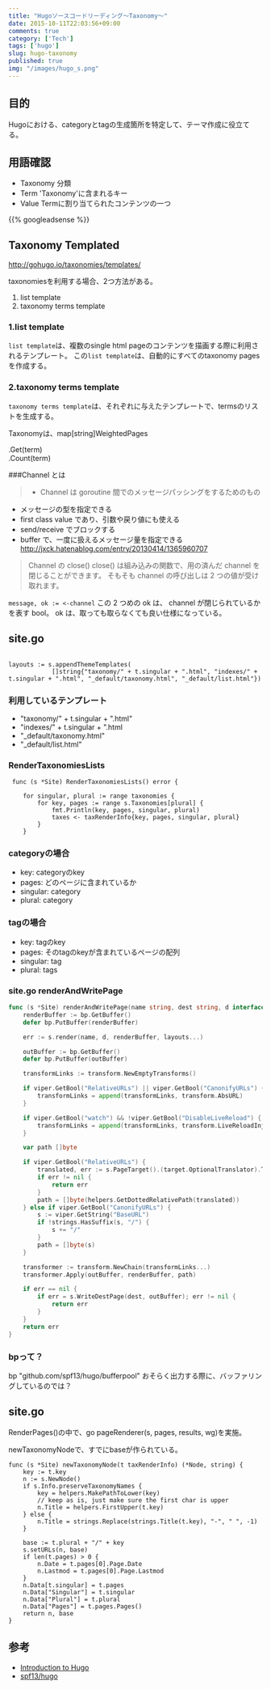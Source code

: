 ```yaml
---
title: "Hugoソースコードリーディング〜Taxonomy〜"
date: 2015-10-11T22:03:56+09:00
comments: true
category: ['Tech']
tags: ['hugo']
slug: hugo-taxonomy
published: true
img: "/images/hugo_s.png"
---
```


## 目的
Hugoにおける、categoryとtagの生成箇所を特定して、テーマ作成に役立てる。


## 用語確認
- Taxonomy 分類
- Term 'Taxonomy'に含まれるキー
- Value Termに割り当てられたコンテンツの一つ


{{% googleadsense %}}


## Taxonomy Templated
http://gohugo.io/taxonomies/templates/

taxonomiesを利用する場合、2つ方法がある。

1. list template
2. taxonomy terms template


### 1.list template

`list template`は、複数のsingle html pageのコンテンツを描画する際に利用されるテンプレート。
この`list template`は、自動的にすべてのtaxonomy pagesを作成する。

### 2.taxonomy terms template

`taxonomy terms template`は、それぞれに与えたテンプレートで、termsのリストを生成する。


Taxonomyは、map[string]WeightedPages

.Get(term)  
.Count(term)





###Channel とは

>- Channel は goroutine 間でのメッセージパッシングをするためのもの
- メッセージの型を指定できる
- first class value であり、引数や戻り値にも使える
- send/receive でブロックする
- buffer で、一度に扱えるメッセージ量を指定できる
http://jxck.hatenablog.com/entry/20130414/1365960707


>Channel の close()
close() は組み込みの関数で、用の済んだ channel を閉じることができます。
そもそも channel の呼び出しは 2 つの値が受け取れます。

`message, ok := <-channel`
この 2 つめの ok は、 channel が閉じられているかを表す bool。
ok は、取っても取らなくても良い仕様になっている。



## site.go

```golang:

layouts := s.appendThemeTemplates(
			[]string{"taxonomy/" + t.singular + ".html", "indexes/" + t.singular + ".html", "_default/taxonomy.html", "_default/list.html"})
```

### 利用しているテンプレート

- "taxonomy/" + t.singular + ".html"
- "indexes/" + t.singular + ".html
- "_default/taxonomy.html"
- "_default/list.html"



### RenderTaxonomiesLists

```
 func (s *Site) RenderTaxonomiesLists() error {

	for singular, plural := range taxonomies {
		for key, pages := range s.Taxonomies[plural] {
			fmt.Println(key, pages, singular, plural)
			taxes <- taxRenderInfo{key, pages, singular, plural}
		}
	}
```

### categoryの場合
- key: categoryのkey
- pages: どのページに含まれているか
- singular: category
- plural: category


### tagの場合
- key: tagのkey
- pages: そのtagのkeyが含まれているページの配列
- singular: tag
- plural: tags


### site.go renderAndWritePage
```:golang:site.go
func (s *Site) renderAndWritePage(name string, dest string, d interface{}, layouts ...string) error {
	renderBuffer := bp.GetBuffer()
	defer bp.PutBuffer(renderBuffer)

	err := s.render(name, d, renderBuffer, layouts...)

	outBuffer := bp.GetBuffer()
	defer bp.PutBuffer(outBuffer)

	transformLinks := transform.NewEmptyTransforms()

	if viper.GetBool("RelativeURLs") || viper.GetBool("CanonifyURLs") {
		transformLinks = append(transformLinks, transform.AbsURL)
	}

	if viper.GetBool("watch") && !viper.GetBool("DisableLiveReload") {
		transformLinks = append(transformLinks, transform.LiveReloadInject)
	}

	var path []byte

	if viper.GetBool("RelativeURLs") {
		translated, err := s.PageTarget().(target.OptionalTranslator).TranslateRelative(dest)
		if err != nil {
			return err
		}
		path = []byte(helpers.GetDottedRelativePath(translated))
	} else if viper.GetBool("CanonifyURLs") {
		s := viper.GetString("BaseURL")
		if !strings.HasSuffix(s, "/") {
			s += "/"
		}
		path = []byte(s)
	}

	transformer := transform.NewChain(transformLinks...)
	transformer.Apply(outBuffer, renderBuffer, path)

	if err == nil {
		if err = s.WriteDestPage(dest, outBuffer); err != nil {
			return err
		}
	}
	return err
}
```

### bpって？
bp "github.com/spf13/hugo/bufferpool"
おそらく出力する際に、バッファリングしているのでは？



## site.go

RenderPages()の中で、go pageRenderer(s, pages, results, wg)を実施。


newTaxonomyNodeで、すでにbaseが作られている。


```
func (s *Site) newTaxonomyNode(t taxRenderInfo) (*Node, string) {
	key := t.key
	n := s.NewNode()
	if s.Info.preserveTaxonomyNames {
		key = helpers.MakePathToLower(key)
		// keep as is, just make sure the first char is upper
		n.Title = helpers.FirstUpper(t.key)
	} else {
		n.Title = strings.Replace(strings.Title(t.key), "-", " ", -1)
	}

	base := t.plural + "/" + key
	s.setURLs(n, base)
	if len(t.pages) > 0 {
		n.Date = t.pages[0].Page.Date
		n.Lastmod = t.pages[0].Page.Lastmod
	}
	n.Data[t.singular] = t.pages
	n.Data["Singular"] = t.singular
	n.Data["Plural"] = t.plural
	n.Data["Pages"] = t.pages.Pages()
	return n, base
}
```


## 参考
- [Introduction to Hugo](http://gohugo.io/overview/introduction/)
- [spf13/hugo](https://github.com/spf13/hugo)
